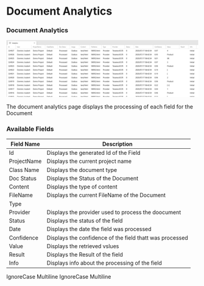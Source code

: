 # Document Analytics

### Document Analytics

![Document analytics](../../assets/DocumentAnalytics.png)

The document analytics page displays the processing of each field for the Document

### Available Fields

| Field Name  | Description                                              |
| ----------- | -------------------------------------------------------- |
| Id          | Displays the generated Id of the Field                   |
| ProjectName | Displays the current project name                        |
| Class Name  | Displays the document type                               |
| Doc Status  | Displays the Status of the Document                      |
| Content     | Displays the type of content                             |
| FileName    | Displays the current FileName of the Document            |
| Type        |                                                          |
| Provider    | Displays the provider used to process the doocument      |
| Status      | Displays the status of the field                         |
| Date        | Displays the date the field was processed                |
| Confidence  | Displays the confidence of the field thatt was processed |
| Value       | Displays the retrieved vslues                            |
| Result      | Displays the Result of the field                         |
| Info        | Displays info about the processing of the field          |

 IgnoreCase Multiline IgnoreCase Multiline

